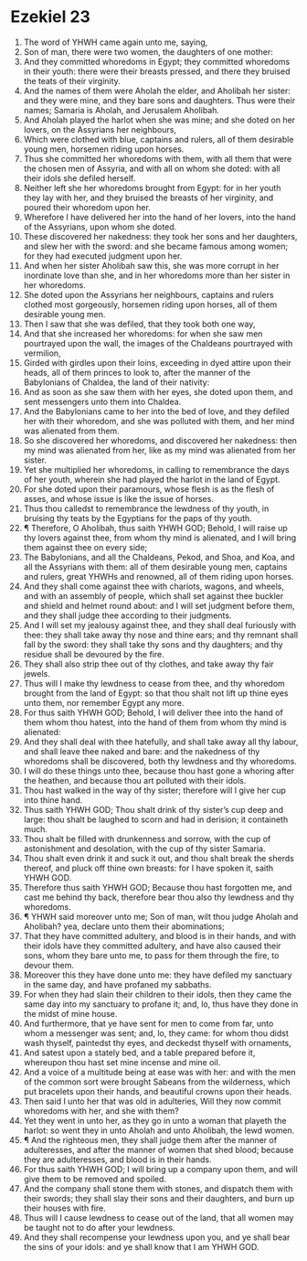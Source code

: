 ﻿# Ezekiel 23
1. The word of YHWH came again unto me, saying, 
2. Son of man, there were two women, the daughters of one mother: 
3. And they committed whoredoms in Egypt; they committed whoredoms in their youth: there were their breasts pressed, and there they bruised the teats of their virginity. 
4. And the names of them were Aholah the elder, and Aholibah her sister: and they were mine, and they bare sons and daughters. Thus were their names; Samaria is Aholah, and Jerusalem Aholibah. 
5. And Aholah played the harlot when she was mine; and she doted on her lovers, on the Assyrians her neighbours, 
6. Which were clothed with blue, captains and rulers, all of them desirable young men, horsemen riding upon horses. 
7. Thus she committed her whoredoms with them, with all them that were the chosen men of Assyria, and with all on whom she doted: with all their idols she defiled herself. 
8. Neither left she her whoredoms brought from Egypt: for in her youth they lay with her, and they bruised the breasts of her virginity, and poured their whoredom upon her. 
9. Wherefore I have delivered her into the hand of her lovers, into the hand of the Assyrians, upon whom she doted. 
10. These discovered her nakedness: they took her sons and her daughters, and slew her with the sword: and she became famous among women; for they had executed judgment upon her. 
11. And when her sister Aholibah saw this, she was more corrupt in her inordinate love than she, and in her whoredoms more than her sister in her whoredoms. 
12. She doted upon the Assyrians her neighbours, captains and rulers clothed most gorgeously, horsemen riding upon horses, all of them desirable young men. 
13. Then I saw that she was defiled, that they took both one way, 
14. And that she increased her whoredoms: for when she saw men pourtrayed upon the wall, the images of the Chaldeans pourtrayed with vermilion, 
15. Girded with girdles upon their loins, exceeding in dyed attire upon their heads, all of them princes to look to, after the manner of the Babylonians of Chaldea, the land of their nativity: 
16. And as soon as she saw them with her eyes, she doted upon them, and sent messengers unto them into Chaldea. 
17. And the Babylonians came to her into the bed of love, and they defiled her with their whoredom, and she was polluted with them, and her mind was alienated from them. 
18. So she discovered her whoredoms, and discovered her nakedness: then my mind was alienated from her, like as my mind was alienated from her sister. 
19. Yet she multiplied her whoredoms, in calling to remembrance the days of her youth, wherein she had played the harlot in the land of Egypt. 
20. For she doted upon their paramours, whose flesh is as the flesh of asses, and whose issue is like the issue of horses. 
21. Thus thou calledst to remembrance the lewdness of thy youth, in bruising thy teats by the Egyptians for the paps of thy youth. 
22. ¶ Therefore, O Aholibah, thus saith YHWH GOD; Behold, I will raise up thy lovers against thee, from whom thy mind is alienated, and I will bring them against thee on every side; 
23. The Babylonians, and all the Chaldeans, Pekod, and Shoa, and Koa, and all the Assyrians with them: all of them desirable young men, captains and rulers, great YHWHs and renowned, all of them riding upon horses. 
24. And they shall come against thee with chariots, wagons, and wheels, and with an assembly of people, which shall set against thee buckler and shield and helmet round about: and I will set judgment before them, and they shall judge thee according to their judgments. 
25. And I will set my jealousy against thee, and they shall deal furiously with thee: they shall take away thy nose and thine ears; and thy remnant shall fall by the sword: they shall take thy sons and thy daughters; and thy residue shall be devoured by the fire. 
26. They shall also strip thee out of thy clothes, and take away thy fair jewels. 
27. Thus will I make thy lewdness to cease from thee, and thy whoredom brought from the land of Egypt: so that thou shalt not lift up thine eyes unto them, nor remember Egypt any more. 
28. For thus saith YHWH GOD; Behold, I will deliver thee into the hand of them whom thou hatest, into the hand of them from whom thy mind is alienated: 
29. And they shall deal with thee hatefully, and shall take away all thy labour, and shall leave thee naked and bare: and the nakedness of thy whoredoms shall be discovered, both thy lewdness and thy whoredoms. 
30. I will do these things unto thee, because thou hast gone a whoring after the heathen, and because thou art polluted with their idols. 
31. Thou hast walked in the way of thy sister; therefore will I give her cup into thine hand. 
32. Thus saith YHWH GOD; Thou shalt drink of thy sister’s cup deep and large: thou shalt be laughed to scorn and had in derision; it containeth much. 
33. Thou shalt be filled with drunkenness and sorrow, with the cup of astonishment and desolation, with the cup of thy sister Samaria. 
34. Thou shalt even drink it and suck it out, and thou shalt break the sherds thereof, and pluck off thine own breasts: for I have spoken it, saith YHWH GOD. 
35. Therefore thus saith YHWH GOD; Because thou hast forgotten me, and cast me behind thy back, therefore bear thou also thy lewdness and thy whoredoms. 
36. ¶ YHWH said moreover unto me; Son of man, wilt thou judge Aholah and Aholibah? yea, declare unto them their abominations; 
37. That they have committed adultery, and blood is in their hands, and with their idols have they committed adultery, and have also caused their sons, whom they bare unto me, to pass for them through the fire, to devour them. 
38. Moreover this they have done unto me: they have defiled my sanctuary in the same day, and have profaned my sabbaths. 
39. For when they had slain their children to their idols, then they came the same day into my sanctuary to profane it; and, lo, thus have they done in the midst of mine house. 
40. And furthermore, that ye have sent for men to come from far, unto whom a messenger was sent; and, lo, they came: for whom thou didst wash thyself, paintedst thy eyes, and deckedst thyself with ornaments, 
41. And satest upon a stately bed, and a table prepared before it, whereupon thou hast set mine incense and mine oil. 
42. And a voice of a multitude being at ease was with her: and with the men of the common sort were brought Sabeans from the wilderness, which put bracelets upon their hands, and beautiful crowns upon their heads. 
43. Then said I unto her that was old in adulteries, Will they now commit whoredoms with her, and she with them? 
44. Yet they went in unto her, as they go in unto a woman that playeth the harlot: so went they in unto Aholah and unto Aholibah, the lewd women. 
45. ¶ And the righteous men, they shall judge them after the manner of adulteresses, and after the manner of women that shed blood; because they are adulteresses, and blood is in their hands. 
46. For thus saith YHWH GOD; I will bring up a company upon them, and will give them to be removed and spoiled. 
47. And the company shall stone them with stones, and dispatch them with their swords; they shall slay their sons and their daughters, and burn up their houses with fire. 
48. Thus will I cause lewdness to cease out of the land, that all women may be taught not to do after your lewdness. 
49. And they shall recompense your lewdness upon you, and ye shall bear the sins of your idols: and ye shall know that I am YHWH GOD. 
